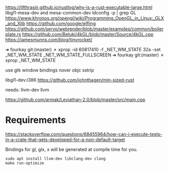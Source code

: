 https://lifthrasiir.github.io/rustlog/why-is-a-rust-executable-large.html
libgl1-mesa-dev and mesa-common-dev
ldconfig -p | grep GL
https://www.khronos.org/opengl/wiki/Programming_OpenGL_in_Linux:_GLX_and_Xlib
https://github.com/google/elfling
https://github.com/servo/webrender/blob/master/examples/common/boilerplate.rs
https://github.com/Beluki/4kGL/blob/master/Source/4kGL.cpp
https://jamesmunns.com/blog/tinyrocket/

➜  fourkay git:(master) ✗ xprop -id 60817410 -f _NET_WM_STATE 32a -set _NET_WM_STATE _NET_WM_STATE_FULLSCREEN
➜  fourkay git:(master) ✗ xprop _NET_WM_STATE                                                                


use gtk window bindings
nover objc sstrip

libgl1-dev:i386
https://github.com/johnthagen/min-sized-rust


needs:
llvm-dev
llvm

https://github.com/armak/Leviathan-2.0/blob/master/src/main.cpp

# Requirements
https://stackoverflow.com/questions/68455964/how-can-i-execute-tests-in-a-crate-that-gets-developed-for-a-non-default-target

Bindings for gl, glx, x will be generated at compile time for you.

```
sudo apt install llvm-dev libclang-dev clang
make run-optimize
```
